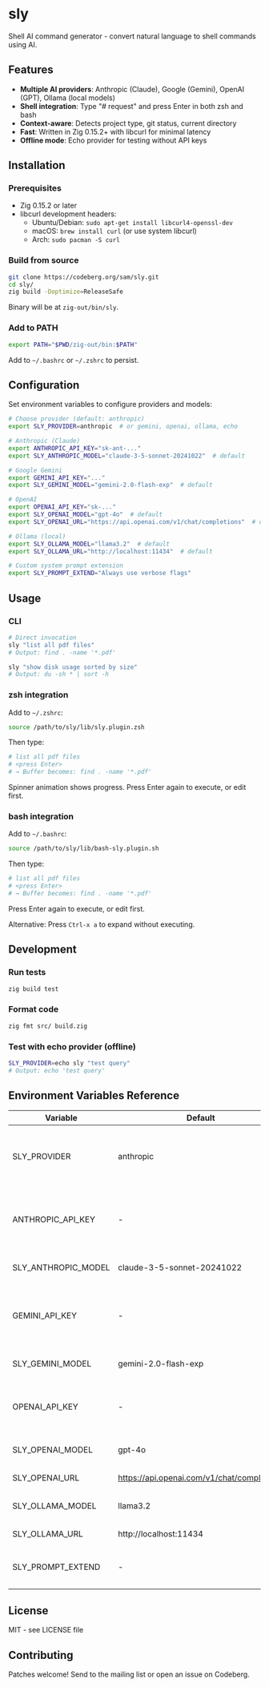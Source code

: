# sly

Shell AI command generator - convert natural language to shell commands using AI.

## Features

- **Multiple AI providers**: Anthropic (Claude), Google (Gemini), OpenAI (GPT), Ollama (local models)
- **Shell integration**: Type "# request" and press Enter in both zsh and bash
- **Context-aware**: Detects project type, git status, current directory
- **Fast**: Written in Zig 0.15.2+ with libcurl for minimal latency
- **Offline mode**: Echo provider for testing without API keys

## Installation

### Prerequisites

- Zig 0.15.2 or later
- libcurl development headers:
  - Ubuntu/Debian: `sudo apt-get install libcurl4-openssl-dev`
  - macOS: `brew install curl` (or use system libcurl)
  - Arch: `sudo pacman -S curl`

### Build from source

```sh
git clone https://codeberg.org/sam/sly.git
cd sly/
zig build -Doptimize=ReleaseSafe
```

Binary will be at `zig-out/bin/sly`.

### Add to PATH

```sh
export PATH="$PWD/zig-out/bin:$PATH"
```

Add to `~/.bashrc` or `~/.zshrc` to persist.

## Configuration

Set environment variables to configure providers and models:

```sh
# Choose provider (default: anthropic)
export SLY_PROVIDER=anthropic  # or gemini, openai, ollama, echo

# Anthropic (Claude)
export ANTHROPIC_API_KEY="sk-ant-..."
export SLY_ANTHROPIC_MODEL="claude-3-5-sonnet-20241022"  # default

# Google Gemini
export GEMINI_API_KEY="..."
export SLY_GEMINI_MODEL="gemini-2.0-flash-exp"  # default

# OpenAI
export OPENAI_API_KEY="sk-..."
export SLY_OPENAI_MODEL="gpt-4o"  # default
export SLY_OPENAI_URL="https://api.openai.com/v1/chat/completions"  # default

# Ollama (local)
export SLY_OLLAMA_MODEL="llama3.2"  # default
export SLY_OLLAMA_URL="http://localhost:11434"  # default

# Custom system prompt extension
export SLY_PROMPT_EXTEND="Always use verbose flags"
```

## Usage

### CLI

```sh
# Direct invocation
sly "list all pdf files"
# Output: find . -name '*.pdf'

sly "show disk usage sorted by size"
# Output: du -sh * | sort -h
```

### zsh integration

Add to `~/.zshrc`:

```sh
source /path/to/sly/lib/sly.plugin.zsh
```

Then type:

```sh
# list all pdf files
# <press Enter>
# → Buffer becomes: find . -name '*.pdf'
```

Spinner animation shows progress. Press Enter again to execute, or edit first.

### bash integration

Add to `~/.bashrc`:

```sh
source /path/to/sly/lib/bash-sly.plugin.sh
```

Then type:

```sh
# list all pdf files
# <press Enter>
# → Buffer becomes: find . -name '*.pdf'
```

Press Enter again to execute, or edit first.

Alternative: Press `Ctrl-x a` to expand without executing.

## Development

### Run tests

```sh
zig build test
```

### Format code

```sh
zig fmt src/ build.zig
```

### Test with echo provider (offline)

```sh
SLY_PROVIDER=echo sly "test query"
# Output: echo 'test query'
```

## Environment Variables Reference

| Variable | Default | Description |
|----------|---------|-------------|
| SLY_PROVIDER | anthropic | AI provider: anthropic, gemini, openai, ollama, echo |
| ANTHROPIC_API_KEY | - | Anthropic API key (required for anthropic provider) |
| SLY_ANTHROPIC_MODEL | claude-3-5-sonnet-20241022 | Anthropic model name |
| GEMINI_API_KEY | - | Google Gemini API key (required for gemini provider) |
| SLY_GEMINI_MODEL | gemini-2.0-flash-exp | Gemini model name |
| OPENAI_API_KEY | - | OpenAI API key (required for openai provider) |
| SLY_OPENAI_MODEL | gpt-4o | OpenAI model name |
| SLY_OPENAI_URL | https://api.openai.com/v1/chat/completions | OpenAI API endpoint |
| SLY_OLLAMA_MODEL | llama3.2 | Ollama model name |
| SLY_OLLAMA_URL | http://localhost:11434 | Ollama server URL |
| SLY_PROMPT_EXTEND | - | Additional system prompt instructions |

## License

MIT - see LICENSE file

## Contributing

Patches welcome! Send to the mailing list or open an issue on Codeberg.
